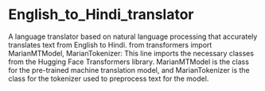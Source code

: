 # English_to_Hindi_translator
A language translator based on natural language processing that accurately translates text from English to Hindi.
from transformers import MarianMTModel, MarianTokenizer: This line imports the necessary classes from the Hugging Face Transformers library. MarianMTModel is the class for the pre-trained machine translation model, and MarianTokenizer is the class for the tokenizer used to preprocess text for the model.
